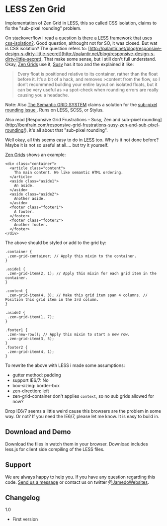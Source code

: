 LESS Zen Grid
=============

Implementation of Zen Grid in LESS, this so called CSS isolation, claims to fix the "sub-pixel rounding" problem.

On stackoverflow i read a question [Is there a LESS framework that uses css-isolation?](http://stackoverflow.com/questions/20901150/css-isolation-framework-for-less). Good question, althought not for SO, it was closed. But wat is CSS isolation? The question refers to: [http://palantir.net/blog/responsive-design-s-dirty-little-secret](http://palantir.net/blog/responsive-design-s-dirty-little-secret). That make some sense, but i still don't full understand.
Okay, [Zen Grids](http://zengrids.com/) use it, [Susy](http://susy.oddbird.net/) has it too and the explained it like:

>Every float is positioned relative to its container, rather than the float before it. It’s a bit of a hack, and removes >content from the flow, so I don’t recommned building your entire layout on isolated floats, but it can be very useful as >a spot-check when rounding errors are really causing you a headache.

Note: Also [The Semantic GRID SYSTEM](http://semantic.gs/) claims a solution for the [sub-pixel rounding issue ](http://tylertate.com/blog/2012/01/05/subpixel-rounding.html). Runs on LESS, SCSS, or Stylus.

Also read [Responsive Grid Frustrations – Susy, Zen and sub-pixel rounding] (http://benfrain.com/responsive-grid-frustrations-susy-zen-and-sub-pixel-rounding/), it's all about that "sub-pixel rounding".

Well okay, all this seems easy to do in <a href="http://www.lesscss.org/">LESS</a> too. Why is it not done before?
Maybe it is not so useful at all.... but try it yourself.

[Zen Grids](http://zengrids.com/) shows an example:

	<div class="container">
	  <article class="content">
		Tha main content. We like semantic HTML ordering.
	  </article>
	  <aside class="aside1">
		An aside.
	  </aside>
	  <aside class="aside2">
		Another aside.
	  </aside>
	  <footer class="footer1">
		A footer.
	  </footer>
	  <footer class="footer2">
		Another footer.
	  </footer>
	</div>
	
The above should be styled or add to the grid by:

	.container {
	 .zen-grid-container; // Apply this mixin to the container.
	}

	.aside1 {
	 .zen-grid-item(2, 1); // Apply this mixin for each grid item in the container.
	}

	.content {
	 .zen-grid-item(4, 3); // Make this grid item span 4 columns. // Position this grid item in the 3rd column.
	}

	.aside2 {
	 .zen-grid-item(1, 7);
	}

	.footer1 {
	 .zen-new-row(); // Apply this mixin to start a new row.
	 .zen-grid-item(3, 5);
	}
	.footer2 {
	 .zen-grid-item(4, 1);
	}
	
To rewrite the above with LESS i made some assumptions:

* gutter method: padding
* support  IE6/7: No
* box-sizing: border-box
* zen-direction: left
* zen-grid-container don't applies `context`, so no sub grids allowed for now?

Drop IE6/7 seems a little weird cause this browsers are the problem in some way. Or not?
If you need the IE6/7, please let me know. It is easy to build in.

Download and Demo
-----------------
Download the files in watch them in your browser. Download includes less.js for client side compiling of the LESS files.


Support
-------
We are always happy to help you. If you have any question regarding this code. [Send us a message](http://www.jamedowebsites.nl/contact/) or contact us on twitter [@JamedoWebsites](http://twitter.com/JamedoWebsites).

Changelog
---------

1.0

* First version

